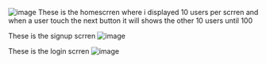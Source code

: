 ![image](https://github.com/dagimawit/Frontend-Exercise/assets/115341732/94c0ea35-a4c3-442b-ab95-0369266e80ab)
These is the homescrren  where i displayed 10 users per scrren and when a user touch the next button it will shows the other 10 users until 100

These is the signup scrren
![image](https://github.com/dagimawit/Frontend-Exercise/assets/115341732/ab106e33-5d1b-4b51-a875-71ce6cfb40e4)

These is the login scrren 
![image](https://github.com/dagimawit/Frontend-Exercise/assets/115341732/5ec85b60-4c7f-4f98-a9d7-7cfecac397a5)
